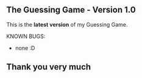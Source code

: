 ## The Guessing Game - Version 1.0

This is the **latest version** of my Guessing Game. 

KNOWN BUGS:
- none :D

## Thank you very much
